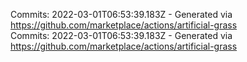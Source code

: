 Commits: 2022-03-01T06:53:39.183Z - Generated via https://github.com/marketplace/actions/artificial-grass
<br>
Commits: 2022-03-01T06:53:39.183Z - Generated via https://github.com/marketplace/actions/artificial-grass
<br>

